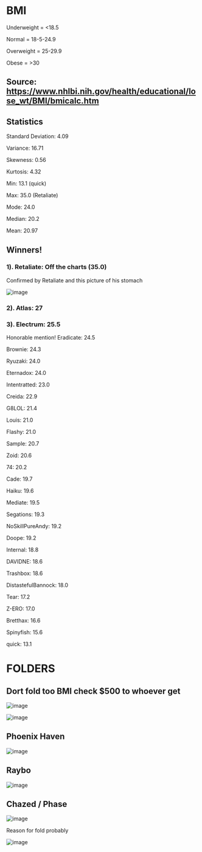 # BMI

Underweight = <18.5

Normal = 18-5-24.9

Overweight = 25-29.9

Obese = >30

## Source: https://www.nhlbi.nih.gov/health/educational/lose_wt/BMI/bmicalc.htm

## Statistics

Standard Deviation: 4.09

Variance: 16.71

Skewness: 0.56

Kurtosis: 4.32

Min: 13.1 (quick)

Max: 35.0 (Retaliate)

Mode: 24.0

Median: 20.2

Mean: 20.97


## Winners!

### 1). Retaliate: Off the charts (35.0)

Confirmed by Retaliate and this picture of his stomach

![image](https://user-images.githubusercontent.com/93102482/220803094-49b1c9f2-a57b-4405-aa10-e45821bc4eaf.png)

### 2). Atlas: 27

### 3). Electrum: 25.5

Honorable mention! Eradicate: 24.5

Brownie: 24.3

Ryuzaki: 24.0

Eternadox: 24.0

Intentratted: 23.0

Creida: 22.9

G8LOL: 21.4 

Louis: 21.0

Flashy: 21.0

Sample: 20.7

Zoid: 20.6

74: 20.2

Cade: 19.7

Haiku: 19.6

Mediate: 19.5

Segations: 19.3

NoSkillPureAndy: 19.2

Doope: 19.2

Internal: 18.8

DAVIDNE: 18.6

Trashbox: 18.6

DistastefulBannock: 18.0

Tear: 17.2

Z-ERO: 17.0

Bretthax: 16.6

Spinyfish: 15.6

quick: 13.1

# FOLDERS

## Dort fold too BMI check $500 to whoever get

![image](https://user-images.githubusercontent.com/93102482/220802198-3bdee9d8-cc42-44c3-af1e-b6fb366697ff.png)

![image](https://user-images.githubusercontent.com/93102482/220802232-c01126dc-06fa-4999-8ec4-77e03c1f4eba.png)

## Phoenix Haven 

![image](https://user-images.githubusercontent.com/93102482/220803298-b23cb818-73e7-491a-8d57-7e162abb2094.png)

## Raybo

![image](https://user-images.githubusercontent.com/93102482/220805582-e6e36549-cabf-4a47-aa53-5a170eee315c.png)

## Chazed / Phase

![image](https://user-images.githubusercontent.com/93102482/221266729-4c4e84cb-518e-4697-99e9-f9b63f108331.png)

Reason for fold probably

![image](https://user-images.githubusercontent.com/93102482/221266809-629a3fae-2d56-4d42-b442-5a3987314c30.png)

